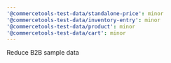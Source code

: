 ```yaml
---
'@commercetools-test-data/standalone-price': minor
'@commercetools-test-data/inventory-entry': minor
'@commercetools-test-data/product': minor
'@commercetools-test-data/cart': minor
---
```


Reduce B2B sample data
